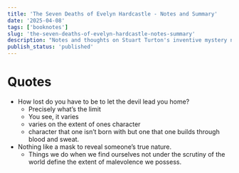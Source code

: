 ```yaml
---
title: 'The Seven Deaths of Evelyn Hardcastle - Notes and Summary'
date: '2025-04-08'
tags: ['booknotes']
slug: 'the-seven-deaths-of-evelyn-hardcastle-notes-summary'
description: "Notes and thoughts on Stuart Turton's inventive mystery novel. A unique murder mystery that combines Groundhog Day with Agatha Christie, exploring themes of redemption, identity, and moral complexity."
publish_status: 'published'
---
```


# Quotes

- How lost do you have to be to let the devil lead you home?
  - Precisely what’s the limit
  - You see, it varies
  - varies on the extent of ones character
  - character that one isn’t born with but one that one builds through blood and sweat.
- Nothing like a mask to reveal someone’s true nature.
  - Things we do when we find ourselves not under the scrutiny of the world define the extent of malevolence we possess.

